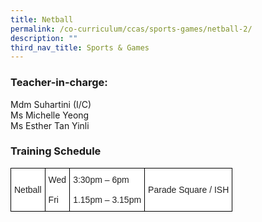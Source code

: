 ```yaml
---
title: Netball
permalink: /co-curriculum/ccas/sports-games/netball-2/
description: ""
third_nav_title: Sports & Games
---
```

### Teacher-in-charge:

Mdm Suhartini (I/C)  
Ms Michelle Yeong  
Ms Esther Tan Yinli

### Training Schedule

<style type="text/css">
.tg  {border-collapse:collapse;border-spacing:0;}
.tg td{border-color:black;border-style:solid;border-width:1px;font-family:Arial, sans-serif;font-size:14px;
  overflow:hidden;padding:10px 5px;word-break:normal;}
.tg th{border-color:black;border-style:solid;border-width:1px;font-family:Arial, sans-serif;font-size:14px;
  font-weight:normal;overflow:hidden;padding:10px 5px;word-break:normal;}
.tg .tg-1ppo{background-color:#FFF;color:#222;text-align:left;vertical-align:middle}
</style>
<table class="tg">
<thead>
  <tr>
    <td class="tg-1ppo">Netball</td>
    <td class="tg-1ppo">Wed<br><br>Fri</td>
    <td class="tg-1ppo">3:30pm – 6pm<br><br>1.15pm – 3.15pm</td>
    <td class="tg-1ppo">Parade Square / ISH</td>
  </tr>
</thead>
</table>